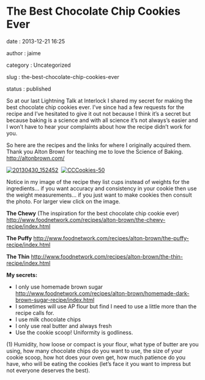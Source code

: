 The Best Chocolate Chip Cookies Ever
====================================

date
:   2013-12-21 16:25

author
:   jaime

category
:   Uncategorized

slug
:   the-best-chocolate-chip-cookies-ever

status
:   published

So at our last Lightning Talk at Interlock I shared my secret for making
the best chocolate chip cookies ever. I’ve since had a few requests for
the recipe and I’ve hesitated to give it out not because I think it’s a
secret but because baking is a science and with all science it’s not
always’s easier and I won’t have to hear your complaints about how the
recipe didn’t work for you.

So here are the recipes and the links for where I originally acquired
them. Thank you Alton Brown for teaching me to love the Science of
Baking. <http://altonbrown.com/>

[![20130430\_152452](http://www.interlockroc.org/wp-content/uploads/2013/12/20130430_152452-225x300.jpg)](http://www.interlockroc.org/wp-content/uploads/2013/12/20130430_152452.jpg)  [![CCCookies-50](http://www.interlockroc.org/wp-content/uploads/2013/12/CCCookies-50-300x200.jpg)](http://www.interlockroc.org/wp-content/uploads/2013/12/CCCookies-50.jpg)

Notice in my image of the recipe they list cups instead of weights for
the ingredients… if you want accuracy and consistency in your cookie
then use the weight measurements… if you just want to make cookies then
consult the photo. For larger view click on the image.

**The Chewy** (The inspiration for the best chocolate chip cookie ever)
<http://www.foodnetwork.com/recipes/alton-brown/the-chewy-recipe/index.html>

**The Puffy**
<http://www.foodnetwork.com/recipes/alton-brown/the-puffy-recipe/index.html>

**The Thin**
<http://www.foodnetwork.com/recipes/alton-brown/the-thin-recipe/index.html>

**My secrets:**

-   I only use homemade brown sugar
    <http://www.foodnetwork.com/recipes/alton-brown/homemade-dark-brown-sugar-recipe/index.html>
-   I sometimes will use AP flour but find I need to use a little more
    than the recipe calls for.
-   I use milk chocolate chips
-   I only use real butter and always fresh
-   Use the cookie scoop! Uniformity is godliness.

(1) Humidity, how loose or compact is your flour, what type of butter
are you using, how many chocolate chips do you want to use, the size of
your cookie scoop, how hot does your oven get, how much patience do you
have, who will be eating the cookies (let’s face it you want to impress
but not everyone deserves the best).
